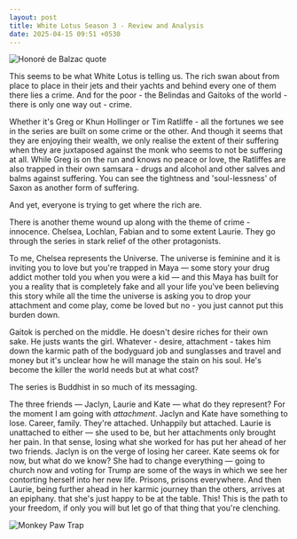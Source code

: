 ```yaml
---
layout: post
title: White Lotus Season 3 - Review and Analysis
date: 2025-04-15 09:51 +0530
---
```


![Honoré de Balzac quote](https://www.brainyquote.com/photos_tr/en/h/honoredebalzac/197735/honoredebalzac1-2x.jpg)

This seems to be what White Lotus is telling us. The rich swan about from place to place in their jets and their yachts and behind every one of them there lies a crime. And for the poor - the Belindas and Gaitoks of the world - there is only one way out - crime.

Whether it's Greg or Khun Hollinger or Tim Ratliffe - all the fortunes we see in the series are built on some crime or the other. And though it seems that they are enjoying their wealth, we only realise the extent of their suffering when they are juxtaposed against the monk who seems to not be suffering at all. While Greg is on the run and knows no peace or love, the Ratliffes are also trapped in their own samsara - drugs and alcohol and other salves and balms against suffering. You can see the tightness and 'soul-lessness' of Saxon as another form of suffering.

And yet, everyone is trying to get where the rich are. 

There is another theme wound up along with the theme of crime - innocence. Chelsea, Lochlan, Fabian and to some extent Laurie. They go through the series in stark relief of the other protagonists. 

To me, Chelsea represents the Universe. The universe is feminine and it is inviting you to love but you're trapped in Maya — some story your drug addict mother told you when you were a kid — and this Maya has built for you a reality that is completely fake and all your life you've been believing this story while all the time the universe is asking you to drop your attachment and come play, come be loved but no - you just cannot put this burden down.

Gaitok is perched on the middle. He doesn't desire riches for their own sake. He justs wants the girl. Whatever - desire, attachment - takes him down the karmic path of the bodyguard job and sunglasses and travel and money but it's unclear how he will manage the stain on his soul. He's become the killer the world needs but at what cost?

The series is Buddhist in so much of its messaging.

The three friends — Jaclyn, Laurie and Kate — what do they represent? For the moment I am going with *attachment*. Jaclyn and Kate have something to lose. Career, family. They're attached. Unhappily but attached. Laurie is unattached to either — she used to be, but her attachments only brought her pain. In that sense, losing what she worked for has put her ahead of her two friends. Jaclyn is on the verge of losing her career. Kate seems ok for now, but what do we know? She had to change everything — going to church now and voting for Trump are some of the ways in which we see her contorting herself into her new life. Prisons, prisons everywhere. And then Laurie, being further ahead in her karmic journey than the others, arrives at an epiphany. that she's just happy to be at the table. This! This is the path to your freedom, if only you will but let go of that thing that you're clenching.

![Monkey Paw Trap](https://miro.medium.com/v2/resize:fit:1400/0*5YHSZbBKabeqgXx4.jpg)
